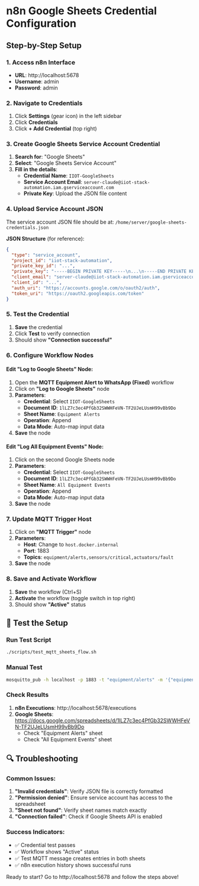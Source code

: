 # n8n Google Sheets Credential Configuration

## Step-by-Step Setup

### 1. Access n8n Interface
- **URL**: http://localhost:5678
- **Username**: admin
- **Password**: admin

### 2. Navigate to Credentials
1. Click **Settings** (gear icon) in the left sidebar
2. Click **Credentials**
3. Click **+ Add Credential** (top right)

### 3. Create Google Sheets Service Account Credential
1. **Search for**: "Google Sheets"
2. **Select**: "Google Sheets Service Account"
3. **Fill in the details**:
   - **Credential Name**: `IIOT-GoogleSheets`
   - **Service Account Email**: `server-claude@iiot-stack-automation.iam.gserviceaccount.com`
   - **Private Key**: Upload the JSON file content

### 4. Upload Service Account JSON
The service account JSON file should be at: `/home/server/google-sheets-credentials.json`

**JSON Structure** (for reference):
```json
{
  "type": "service_account",
  "project_id": "iiot-stack-automation",
  "private_key_id": "...",
  "private_key": "-----BEGIN PRIVATE KEY-----\n...\n-----END PRIVATE KEY-----\n",
  "client_email": "server-claude@iiot-stack-automation.iam.gserviceaccount.com",
  "client_id": "...",
  "auth_uri": "https://accounts.google.com/o/oauth2/auth",
  "token_uri": "https://oauth2.googleapis.com/token"
}
```

### 5. Test the Credential
1. **Save** the credential
2. Click **Test** to verify connection
3. Should show **"Connection successful"**

### 6. Configure Workflow Nodes

#### Edit "Log to Google Sheets" Node:
1. Open the **MQTT Equipment Alert to WhatsApp (Fixed)** workflow
2. Click on **"Log to Google Sheets"** node
3. **Parameters**:
   - **Credential**: Select `IIOT-GoogleSheets`
   - **Document ID**: `1lLZ7c3ec4PfGb32SWWHFeVN-TF2UJeLUsmH99vBb9Do`
   - **Sheet Name**: `Equipment Alerts`
   - **Operation**: Append
   - **Data Mode**: Auto-map input data
4. **Save** the node

#### Edit "Log All Equipment Events" Node:
1. Click on the second Google Sheets node
2. **Parameters**:
   - **Credential**: Select `IIOT-GoogleSheets`
   - **Document ID**: `1lLZ7c3ec4PfGb32SWWHFeVN-TF2UJeLUsmH99vBb9Do`
   - **Sheet Name**: `All Equipment Events`
   - **Operation**: Append
   - **Data Mode**: Auto-map input data
3. **Save** the node

### 7. Update MQTT Trigger Host
1. Click on **"MQTT Trigger"** node
2. **Parameters**:
   - **Host**: Change to `host.docker.internal`
   - **Port**: 1883
   - **Topics**: `equipment/alerts,sensors/critical,actuators/fault`
3. **Save** the node

### 8. Save and Activate Workflow
1. **Save** the workflow (Ctrl+S)
2. **Activate** the workflow (toggle switch in top right)
3. Should show **"Active"** status

## 🧪 Test the Setup

### Run Test Script
```bash
./scripts/test_mqtt_sheets_flow.sh
```

### Manual Test
```bash
mosquitto_pub -h localhost -p 1883 -t "equipment/alerts" -m '{"equipmentId":"TEST-001","type":"test_sensor","location":"Test Lab","value":75,"threshold":70,"description":"Test configuration"}'
```

### Check Results
1. **n8n Executions**: http://localhost:5678/executions
2. **Google Sheets**: https://docs.google.com/spreadsheets/d/1lLZ7c3ec4PfGb32SWWHFeVN-TF2UJeLUsmH99vBb9Do
   - Check "Equipment Alerts" sheet
   - Check "All Equipment Events" sheet

## 🔍 Troubleshooting

### Common Issues:
1. **"Invalid credentials"**: Verify JSON file is correctly formatted
2. **"Permission denied"**: Ensure service account has access to the spreadsheet
3. **"Sheet not found"**: Verify sheet names match exactly
4. **"Connection failed"**: Check if Google Sheets API is enabled

### Success Indicators:
- ✅ Credential test passes
- ✅ Workflow shows "Active" status
- ✅ Test MQTT message creates entries in both sheets
- ✅ n8n execution history shows successful runs

Ready to start? Go to http://localhost:5678 and follow the steps above!